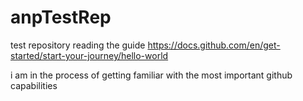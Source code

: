 # anpTestRep
test repository reading the guide https://docs.github.com/en/get-started/start-your-journey/hello-world

i am in the process of getting familiar with the most important github capabilities
